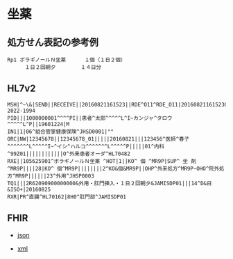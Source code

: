 # 坐薬

## 処方せん表記の参考例
```
Rp1 ボラギノールＮ坐薬      １個（１日２個）
    　１日２回朝夕        １４日分
```

## HL7v2
```
MSH|^~\&|SEND||RECEIVE||20160821161523||RDE^O11^RDE_O11|201608211615230143|P|2.5||||||~ISOIR87||ISO 2022-1994
PID|||1000000001^^^^PI||患者^太郎^^^^^L^I~カンジャ^タロウ^^^^^L^P||19601224|M
IN1|1|06^組合管掌健康保険^JHSD0001|""
ORC|NW|12345678||12345678_01|||||20160821|||123456^医師^春子^^^^^^^L^^^^^I~^イシ^ハルコ^^^^^^^L^^^^^P|||||01^内科^99Z01||||||||||||O^外来患者オーダ^HL70482
RXE||105625901^ボラギノールＮ坐薬 ^HOT|1||KO^ 個 ^MR9P|SUP^ 坐 剤 ^MR9P||||28|KO^ 個^MR9P||||||||2^KO&個&MR9P||OHP^外来処方^MR9P~OHO^院外処方^MR9P||||||23^外用^JHSP0003
TQ1|||2R62090900000000&外用・肛門挿入・１日２回朝夕&JAMISDP01|||14^D&日&ISO+|20160825
RXR|PR^直腸^HL70162|8H0^肛門部^JAMISDP01
```

## FHIR
- [json](https://github.com/Acedia-Belphegor/hl7v2-to-fhir/blob/master/examples/prescription/example-03/example_03.json)

- [xml](https://github.com/Acedia-Belphegor/hl7v2-to-fhir/blob/master/examples/prescription/example-03/example_03.xml)
